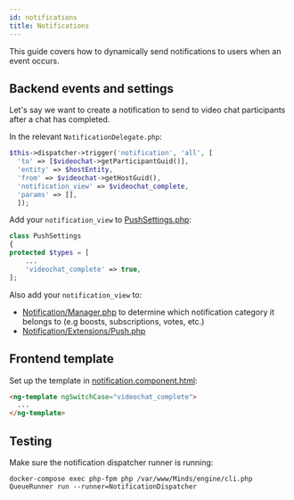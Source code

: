 ```yaml
---
id: notifications
title: Notifications
---
```


This guide covers how to dynamically send notifications to users when an event occurs.

## Backend events and settings

Let's say we want to create a notification to send to video chat participants after a chat has completed.

In the relevant `NotificationDelegate.php`:

```php
$this->dispatcher->trigger('notification', 'all', [
  'to' => [$videochat->getParticipantGuid()],
  'entity' => $hostEntity,
  'from' => $videochat->getHostGuid(),
  'notification_view' => $videochat_complete,
  'params' => [],
  ]);
```

Add your `notification_view` to [PushSettings.php](https://gitlab.com/minds/engine/blob/master/Core/Notification/Settings/PushSettings.php):

```php
class PushSettings
{
protected $types = [
    ...
    'videochat_complete' => true,
];

```

Also add your `notification_view` to:

- [Notification/Manager.php](https://gitlab.com/minds/engine/blob/master/Core/Notification/Manager.php) to determine which notification category it belongs to (e.g boosts, subscriptions, votes, etc.)
- [Notification/Extensions/Push.php](https://gitlab.com/minds/engine/blob/master/Core/Notification/Extensions/Push.php)

## Frontend template

Set up the template in [notification.component.html](https://gitlab.com/minds/front/blob/master/src/app/modules/notifications/notification.component.html):

```html
<ng-template ngSwitchCase="videochat_complete">
  ...
</ng-template>
```

## Testing

Make sure the notification dispatcher runner is running:

```console
docker-compose exec php-fpm php /var/www/Minds/engine/cli.php QueueRunner run --runner=NotificationDispatcher
```
